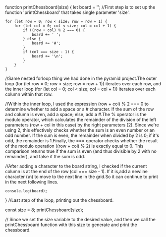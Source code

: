 
function printChessboard(size) {
    let board = ''; 
//First step is to set up the function 'printChessboard' that takes single parameter 'size'.
    

    for (let row = 0; row < size; row = row + 1) {  
        for (let col = 0; col < size; col = col + 1) {
            if ((row + col) % 2 === 0) {
                board += ' ';
            } else {
                board += '#';
            }
            if (col === size - 1) {
                board += '\n';
            }
        }
    }
//Same nested forloop thing we had done in the pyramid project.The outer loop (for (let row = 0; row < size; row = row + 1)) iterates over each row, and the inner loop (for (let col = 0; col < size; col = col + 1)) iterates over each column within that row.

//Within the inner loop, I used the expression (row + col) % 2 === 0 to determine whether to add a space or a # character. If the sum of the row and column is even, add a space; else, add a #.The % operator is the modulo operator, which calculates the remainder of the division of the left parameters (row + col in this case) by the right parameters (2). Since we're using 2, this effectively checks whether the sum is an even number or an odd number. If the sum is even, the remainder when divided by 2 is 0; if it's odd, the remainder is 1.Finally, the === operator checks whether the result of the modulo operation ((row + col) % 2) is exactly equal to 0. This comparison returns true if the sum is even (and thus divisible by 2 with no remainder), and false if the sum is odd.

//After adding a character to the board string, I checked if the current column is at the end of the row (col === size - 1). If it is,add a newline character (\n) to move to the next line in the grid.So it can continue to print in the next following lines.

    
    
    console.log(board);
}
//Last step of the loop, printing out the chessboard.

const size = 8; 
printChessboard(size);

// Since we set the size variable to the desired value, and then we call the printChessboard function with this size to generate and print the chessboard.
